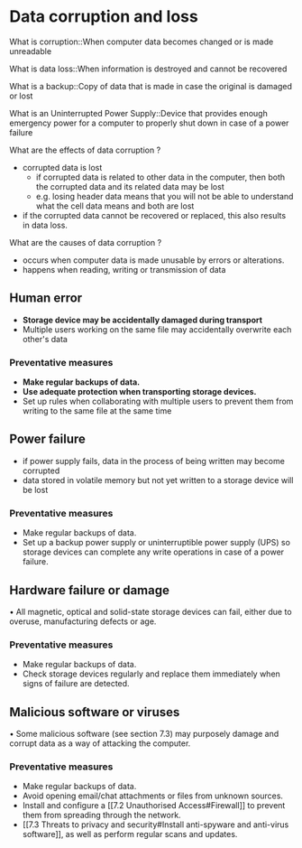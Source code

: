 # Data corruption and loss

What is corruption::When computer data becomes changed or is made unreadable

What is data loss::When information is destroyed and cannot be recovered

What is a backup::Copy of data that is made in case the original is damaged or lost

What is an Uninterrupted Power Supply::Device that provides enough emergency power for a computer to properly shut down in case of a power failure

What are the effects of data corruption
?
- corrupted data is lost
	- if corrupted data is related to other data in the computer, then both the corrupted data and its related data may be lost
	- e.g. losing header data means that you will not be able to understand what the cell data means and both are lost
- if the corrupted data cannot be recovered or replaced, this also results in data loss.

What are the causes of data corruption
?
- occurs when computer data is made unusable by errors or alterations.
- happens when reading, writing or transmission of data

## Human error

 - **Storage device may be accidentally damaged during transport**
 - Multiple users working on the same file may accidentally overwrite each other's data

### Preventative measures

 - **Make regular backups of data.**
 - **Use adequate protection when transporting storage devices.**
 - Set up rules when collaborating with multiple users to prevent them from writing to the same file at the same time

## Power failure

- if power supply fails, data in the process of being written may become corrupted
- data stored in volatile memory but not yet written to a storage device will be lost

### Preventative measures

- Make regular backups of data.
- Set up a backup power supply or uninterruptible power supply (UPS) so storage devices can complete any write operations in case of a power failure.

## Hardware failure or damage

• All magnetic, optical and solid-state storage devices can fail, either due to overuse, manufacturing defects or age.

### Preventative measures

-   Make regular backups of data.
-   Check storage devices regularly and replace them immediately when signs of failure are detected.

## Malicious software or viruses

• Some malicious software (see section 7.3) may purposely damage and corrupt data as a way of attacking the computer.

### Preventative measures

-   Make regular backups of data.
-   Avoid opening email/chat attachments or files from unknown sources.
-   Install and configure a [[7.2 Unauthorised Access#Firewall]] to prevent them from spreading through the network.
- [[7.3 Threats to privacy and security#Install anti-spyware and anti-virus software]], as well as perform regular scans and updates.